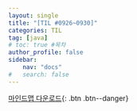 ```yaml
---
layout: single
title: "[TIL #0926~0930]"
categories: TIL
tag: [java]
# toc: true #목차
author_profile: false
sidebar:
    nav: "docs"
#   search: false
--- 
```



[마인드맵 다운로드](
https://drive.google.com/file/d/1HKbCEgnWxP61k0t8ChTqhu_qkvyQyb7U/view?usp=sharing
){: .btn .btn--danger}